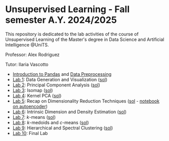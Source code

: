 # Unsupervised Learning - Fall semester A.Y. 2024/2025

This repository is dedicated to the lab activities of the course of Unsupervised Learning of the Master's degree in Data Science and Artificial Intelligence @UniTS. 

Professor: Alex Rodriguez

Tutor: Ilaria Vascotto

- [Introduction to Pandas](https://github.com/ilariavascotto/Unsupervised_Learning_2024/blob/main/Notebooks/Lab0a-IntrotoPandas.ipynb) and [Data Preprocessing](https://github.com/ilariavascotto/Unsupervised_Learning_2024/blob/main/Notebooks/Lab0b-DataPreprocessing.ipynb)
- [Lab 1](https://github.com/ilariavascotto/Unsupervised_Learning_2024/blob/main/Lab1.pdf): Data Generation and Visualization ([sol](https://github.com/ilariavascotto/Unsupervised_Learning_2024/blob/main/Notebooks/Lab1-DataGeneration.ipynb))
- [Lab 2](https://github.com/ilariavascotto/Unsupervised_Learning_2024/blob/main/Lab2.pdf): Principal Component Analysis ([sol](https://github.com/ilariavascotto/Unsupervised_Learning_2024/blob/main/Notebooks/Lab2-PCA.ipynb))
- [Lab 3](https://github.com/ilariavascotto/Unsupervised_Learning_2024/blob/main/Lab3.pdf): Isomap ([sol](https://github.com/ilariavascotto/Unsupervised_Learning_2024/blob/main/Notebooks/Lab3-Isomap.ipynb))
- [Lab 4](https://github.com/ilariavascotto/Unsupervised_Learning_2024/blob/main/Lab4.pdf): Kernel PCA ([sol](https://github.com/ilariavascotto/Unsupervised_Learning_2024/blob/main/Notebooks/Lab4-KernelPCA.ipynb))
- [Lab 5](https://github.com/ilariavascotto/Unsupervised_Learning_2024/blob/main/Lab5.pdf): Recap on Dimensionality Reduction Techniques ([sol](https://github.com/ilariavascotto/Unsupervised_Learning_2024/blob/main/Notebooks/Lab5-DimensionalityReduction.ipynb) - [notebook on autoencoder](https://github.com/ilariavascotto/Unsupervised_Learning_2024/blob/main/Notebooks/Lab5a-Autoencoder.ipynb))
- [Lab 6](https://github.com/ilariavascotto/Unsupervised_Learning_2024/blob/main/Lab6.pdf): Intrinsic Dimension and Density Estimation ([sol](https://github.com/ilariavascotto/Unsupervised_Learning_2024/blob/main/Notebooks/Lab6-IDandDensityEstimation.ipynb))
- [Lab 7](https://github.com/ilariavascotto/Unsupervised_Learning_2024/blob/main/Lab7.pdf): $k$-means ([sol](https://github.com/ilariavascotto/Unsupervised_Learning_2024/blob/main/Notebooks/Lab7-kMeans.ipynb))
- [Lab 8](https://github.com/ilariavascotto/Unsupervised_Learning_2024/blob/main/Lab8.pdf): $k$-medoids and $c$-means ([sol](https://github.com/ilariavascotto/Unsupervised_Learning_2024/blob/main/Notebooks/Lab8-kMedoids&cMeans.ipynb))
- [Lab 9](https://github.com/ilariavascotto/Unsupervised_Learning_2024/blob/main/Lab9.pdf): Hierarchical and Spectral Clustering ([sol](https://github.com/ilariavascotto/Unsupervised_Learning_2024/blob/main/Notebooks/Lab9-HierarchicalandSpectral.ipynb))
- [Lab 10](https://github.com/ilariavascotto/Unsupervised_Learning_2024/blob/main/Lab10.pdf): Final Lab 